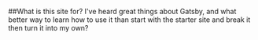 ##What is this site for?
I've heard great things about Gatsby, and what better way to learn how to use it than start with the starter site and break it then turn it into my own?


